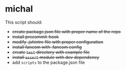 michal
======

This script should:

  * ~~create package.json file with proper name of the repo~~
  * ~~install precommit-hook~~
  * ~~modify .jshintrc file with proper configuration~~
  * ~~install fancom with .fancom config~~
  * ~~create `test` directory with example file~~
  * ~~install `assert` module with dev dependency~~
  * add `scripts` to the package.json file
